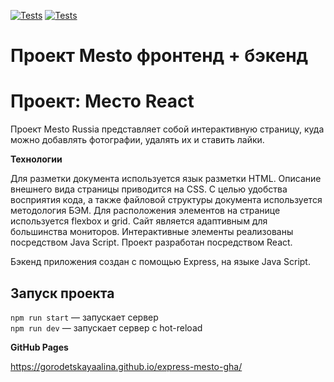 [![Tests](../../actions/workflows/tests-13-sprint.yml/badge.svg)](../../actions/workflows/tests-13-sprint.yml) [![Tests](../../actions/workflows/tests-14-sprint.yml/badge.svg)](../../actions/workflows/tests-14-sprint.yml)
# Проект Mesto фронтенд + бэкенд


# Проект: Место React

Проект Mesto Russia представляет собой интерактивную страницу, куда можно добавлять фотографии, удалять их и ставить лайки.

**Технологии**

Для разметки документа используется язык разметки HTML. Описание внешнего вида страницы приводится на CSS. С целью удобства восприятия кода, а также файловой структуры документа используется методология БЭМ. Для расположения элементов на странице используется flexbox и grid. Сайт является адаптивным для большинства мониторов. Интерактивные элементы реализованы посредством Java Script. Проект разработан посредством React.

Бэкенд приложения создан с помощью Express, на языке Java Script.

## Запуск проекта

`npm run start` — запускает сервер   
`npm run dev` — запускает сервер с hot-reload

**GitHub Pages**

https://gorodetskayaalina.github.io/express-mesto-gha/
